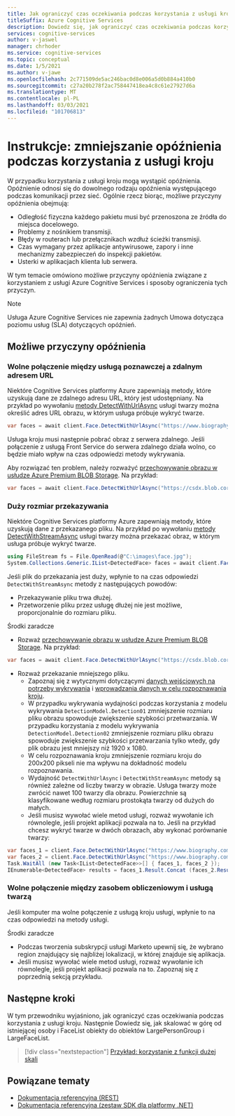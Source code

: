 ```yaml
---
title: Jak ograniczyć czas oczekiwania podczas korzystania z usługi kroju
titleSuffix: Azure Cognitive Services
description: Dowiedz się, jak ograniczyć czas oczekiwania podczas korzystania z usługi kroju.
services: cognitive-services
author: v-jaswel
manager: chrhoder
ms.service: cognitive-services
ms.topic: conceptual
ms.date: 1/5/2021
ms.author: v-jawe
ms.openlocfilehash: 2c771509de5ac246bac0d8e006a5d0b884a410b0
ms.sourcegitcommit: c27a20b278f2ac758447418ea4c8c61e27927d6a
ms.translationtype: MT
ms.contentlocale: pl-PL
ms.lasthandoff: 03/03/2021
ms.locfileid: "101706813"
---
```

# <a name="how-to-mitigate-latency-when-using-the-face-service"></a>Instrukcje: zmniejszanie opóźnienia podczas korzystania z usługi kroju

W przypadku korzystania z usługi kroju mogą wystąpić opóźnienia. Opóźnienie odnosi się do dowolnego rodzaju opóźnienia występującego podczas komunikacji przez sieć. Ogólnie rzecz biorąc, możliwe przyczyny opóźnienia obejmują:
- Odległość fizyczna każdego pakietu musi być przenoszona ze źródła do miejsca docelowego.
- Problemy z nośnikiem transmisji.
- Błędy w routerach lub przełącznikach wzdłuż ścieżki transmisji.
- Czas wymagany przez aplikacje antywirusowe, zapory i inne mechanizmy zabezpieczeń do inspekcji pakietów.
- Usterki w aplikacjach klienta lub serwera.

W tym temacie omówiono możliwe przyczyny opóźnienia związane z korzystaniem z usługi Azure Cognitive Services i sposoby ograniczenia tych przyczyn.

> [!NOTE]
> Usługa Azure Cognitive Services nie zapewnia żadnych Umowa dotycząca poziomu usług (SLA) dotyczących opóźnień.

## <a name="possible-causes-of-latency"></a>Możliwe przyczyny opóźnienia

### <a name="slow-connection-between-the-cognitive-service-and-a-remote-url"></a>Wolne połączenie między usługą poznawczej a zdalnym adresem URL

Niektóre Cognitive Services platformy Azure zapewniają metody, które uzyskują dane ze zdalnego adresu URL, który jest udostępniany. Na przykład po wywołaniu [metody DetectWithUrlAsync](/dotnet/api/microsoft.azure.cognitiveservices.vision.face.faceoperationsextensions.detectwithurlasync#Microsoft_Azure_CognitiveServices_Vision_Face_FaceOperationsExtensions_DetectWithUrlAsync_Microsoft_Azure_CognitiveServices_Vision_Face_IFaceOperations_System_String_System_Nullable_System_Boolean__System_Nullable_System_Boolean__System_Collections_Generic_IList_System_Nullable_Microsoft_Azure_CognitiveServices_Vision_Face_Models_FaceAttributeType___System_String_System_Nullable_System_Boolean__System_String_System_Threading_CancellationToken_) usługi twarzy można określić adres URL obrazu, w którym usługa próbuje wykryć twarze.

```csharp
var faces = await client.Face.DetectWithUrlAsync("https://www.biography.com/.image/t_share/MTQ1MzAyNzYzOTgxNTE0NTEz/john-f-kennedy---mini-biography.jpg");
```

Usługa kroju musi następnie pobrać obraz z serwera zdalnego. Jeśli połączenie z usługą Front Service do serwera zdalnego działa wolno, co będzie miało wpływ na czas odpowiedzi metody wykrywania.

Aby rozwiązać ten problem, należy rozważyć [przechowywanie obrazu w usłudze Azure Premium BLOB Storage](../../../storage/blobs/storage-upload-process-images.md?tabs=dotnet). Na przykład:

``` csharp
var faces = await client.Face.DetectWithUrlAsync("https://csdx.blob.core.windows.net/resources/Face/Images/Family1-Daughter1.jpg");
```

### <a name="large-upload-size"></a>Duży rozmiar przekazywania

Niektóre Cognitive Services platformy Azure zapewniają metody, które uzyskują dane z przekazanego pliku. Na przykład po wywołaniu [metody DetectWithStreamAsync](/dotnet/api/microsoft.azure.cognitiveservices.vision.face.faceoperationsextensions.detectwithstreamasync#Microsoft_Azure_CognitiveServices_Vision_Face_FaceOperationsExtensions_DetectWithStreamAsync_Microsoft_Azure_CognitiveServices_Vision_Face_IFaceOperations_System_IO_Stream_System_Nullable_System_Boolean__System_Nullable_System_Boolean__System_Collections_Generic_IList_System_Nullable_Microsoft_Azure_CognitiveServices_Vision_Face_Models_FaceAttributeType___System_String_System_Nullable_System_Boolean__System_String_System_Threading_CancellationToken_) usługi twarzy można przekazać obraz, w którym usługa próbuje wykryć twarze.

```csharp
using FileStream fs = File.OpenRead(@"C:\images\face.jpg");
System.Collections.Generic.IList<DetectedFace> faces = await client.Face.DetectWithStreamAsync(fs, detectionModel: DetectionModel.Detection02);
```

Jeśli plik do przekazania jest duży, wpłynie to na czas odpowiedzi `DetectWithStreamAsync` metody z następujących powodów:
- Przekazywanie pliku trwa dłużej.
- Przetworzenie pliku przez usługę dłużej nie jest możliwe, proporcjonalnie do rozmiaru pliku.

Środki zaradcze
- Rozważ [przechowywanie obrazu w usłudze Azure Premium BLOB Storage](../../../storage/blobs/storage-upload-process-images.md?tabs=dotnet). Na przykład:
``` csharp
var faces = await client.Face.DetectWithUrlAsync("https://csdx.blob.core.windows.net/resources/Face/Images/Family1-Daughter1.jpg");
```
- Rozważ przekazanie mniejszego pliku.
    - Zapoznaj się z wytycznymi dotyczącymi [danych wejściowych na potrzeby wykrywania](../concepts/face-detection.md#input-data) i [wprowadzania danych w celu rozpoznawania kroju](../concepts/face-recognition.md#input-data).
    - W przypadku wykrywania wydajności podczas korzystania z modelu wykrywania `DetectionModel.Detection01` zmniejszenie rozmiaru pliku obrazu spowoduje zwiększenie szybkości przetwarzania. W przypadku korzystania z modelu wykrywania `DetectionModel.Detection02` zmniejszenie rozmiaru pliku obrazu spowoduje zwiększenie szybkości przetwarzania tylko wtedy, gdy plik obrazu jest mniejszy niż 1920 x 1080.
    - W celu rozpoznawania kroju zmniejszenie rozmiaru kroju do 200x200 pikseli nie ma wpływu na dokładność modelu rozpoznawania.
    - Wydajność `DetectWithUrlAsync` i `DetectWithStreamAsync` metody są również zależne od liczby twarzy w obrazie. Usługa twarzy może zwrócić nawet 100 twarzy dla obrazu. Powierzchnie są klasyfikowane według rozmiaru prostokąta twarzy od dużych do małych.
    - Jeśli musisz wywołać wiele metod usługi, rozważ wywołanie ich równolegle, jeśli projekt aplikacji pozwala na to. Jeśli na przykład chcesz wykryć twarze w dwóch obrazach, aby wykonać porównanie twarzy:
```csharp
var faces_1 = client.Face.DetectWithUrlAsync("https://www.biography.com/.image/t_share/MTQ1MzAyNzYzOTgxNTE0NTEz/john-f-kennedy---mini-biography.jpg");
var faces_2 = client.Face.DetectWithUrlAsync("https://www.biography.com/.image/t_share/MTQ1NDY3OTIxMzExNzM3NjE3/john-f-kennedy---debating-richard-nixon.jpg");
Task.WaitAll (new Task<IList<DetectedFace>>[] { faces_1, faces_2 });
IEnumerable<DetectedFace> results = faces_1.Result.Concat (faces_2.Result);
```

### <a name="slow-connection-between-your-compute-resource-and-the-face-service"></a>Wolne połączenie między zasobem obliczeniowym i usługą twarzą

Jeśli komputer ma wolne połączenie z usługą kroju usługi, wpłynie to na czas odpowiedzi na metody usługi.

Środki zaradcze
- Podczas tworzenia subskrypcji usługi Marketo upewnij się, że wybrano region znajdujący się najbliżej lokalizacji, w której znajduje się aplikacja.
- Jeśli musisz wywołać wiele metod usługi, rozważ wywołanie ich równolegle, jeśli projekt aplikacji pozwala na to. Zapoznaj się z poprzednią sekcją przykładu.

## <a name="next-steps"></a>Następne kroki

W tym przewodniku wyjaśniono, jak ograniczyć czas oczekiwania podczas korzystania z usługi kroju. Następnie Dowiedz się, jak skalować w górę od istniejącej osoby i FaceList obiekty do obiektów LargePersonGroup i LargeFaceList.

> [!div class="nextstepaction"]
> [Przykład: korzystanie z funkcji dużej skali](how-to-use-large-scale.md)

## <a name="related-topics"></a>Powiązane tematy

- [Dokumentacja referencyjna (REST)](https://westus.dev.cognitive.microsoft.com/docs/services/563879b61984550e40cbbe8d/operations/563879b61984550f30395236)
- [Dokumentacja referencyjna (zestaw SDK dla platformy .NET)](/dotnet/api/overview/azure/cognitiveservices/client/faceapi)